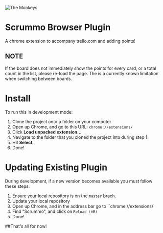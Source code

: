 ![The Monkeys](http://www.themonkeys.com.au/img/monkey_logo.png)

Scrummo Browser Plugin
=======================

A chrome extension to accompany trello.com and adding points!

NOTE
------------
If the board does not immediately show the points for every card, or a total count in the list, please re-load the page.
The is a currently known limitation when switching between boards.


Install
=======================
To run this in development mode:

1. Clone the project onto a folder on your computer
2. Open up Chrome, and go to this URL: `chrome://extensions/`
3. Click **Load unpacked extension...**
4. Navigate to the folder that you cloned the project into during step 1.
5. Hit **Select**.
6. Done!


Updating Existing Plugin
=======================

During development, if a new version becomes available you must follow these steps:

1. Ensure your local repository is on the `master` brach.
2. Update your local repository
3. Open up Chrome, and in the address bar go to ``chrome://extensions/`
4. Find "Scrummo", and click on `Reload (⌘R)`
5. Done!



##That's all for now!
